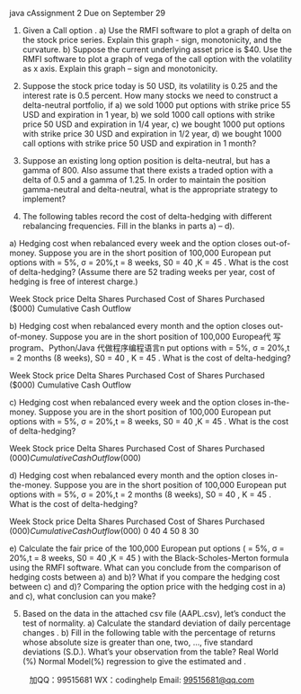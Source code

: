 java cAssignment 2 
Due on September 29
1. Given a Call option . 
a) Use the RMFI software to plot a graph of delta on the stock price series. Explain this 
graph - sign, monotonicity, and the curvature. 
b) Suppose the current underlying asset price is $40. Use the RMFI software to plot a graph 
of vega of the call option with the volatility as x axis. Explain this graph – sign and 
monotonicity. 
 
2. Suppose the stock price today is 50 USD, its volatility is 0.25 and the interest rate is 0.5 percent. 
How many stocks we need to construct a delta-neutral portfolio, if 
a) we sold 1000 put options with strike price 55 USD and expiration in 1 year, 
b) we sold 1000 call options with strike price 50 USD and expiration in 1/4 year, 
c) we bought 1000 put options with strike price 30 USD and expiration in 1/2 year, 
d) we bought 1000 call options with strike price 50 USD and expiration in 1 month? 
 
3. Suppose an existing long option position is delta-neutral, but has a gamma of 800. Also assume 
that there exists a traded option with a delta of 0.5 and a gamma of 1.25. In order to maintain 
the position gamma-neutral and delta-neutral, what is the appropriate strategy to implement? 
 
4. The following tables record the cost of delta-hedging with different rebalancing frequencies. 
Fill in the blanks in parts a) – d). 
 
a) Hedging cost when rebalanced every week and the option closes out-of-money. Suppose you 
are in the short position of 100,000 European put options with    = 5%, σ = 20%,t =
8 weeks, S0 = 40 ,K = 45 . What is the cost of delta-hedging? (Assume there are 52 trading 
weeks per year, cost of hedging is free of interest charge.) 
 
Week Stock 
price 
Delta Shares 
Purchased 
Cost of Shares 
Purchased 
($000) 
Cumulative 
Cash Outflow 
 
b) Hedging cost when rebalanced every month and the option closes out-of-money. Suppose you are in the short position of 100,000 Europea代 写program、Python/Java
代做程序编程语言n put options with    = 5%, σ = 20%,t =
2 months (8 weeks), S0 = 40 , K = 45 . What is the cost of delta-hedging? 
 
Week Stock 
price 
Delta Shares 
Purchased 
Cost of Shares 
Purchased 
($000) 
Cumulative 
Cash Outflow 
 
 c) Hedging cost when rebalanced every week and the option closes in-the-money. Suppose you 
are in the short position of 100,000 European put options with    = 5%, σ = 20%,t =
8 weeks, S0 = 40 ,K = 45 . What is the cost of delta-hedging? 
 
Week Stock 
price 
Delta Shares 
Purchased 
Cost of Shares 
Purchased 
($000) 
Cumulative 
Cash Outflow 
($000) 
 
 d) Hedging cost when rebalanced every month and the option closes in-the-money. Suppose 
you are in the short position of 100,000 European put options with    = 5%, σ = 20%,t =
2 months (8 weeks), S0 = 40 , K = 45 . What is the cost of delta-hedging? 
 
Week Stock 
price 
Delta Shares 
Purchased 
Cost of Shares 
Purchased 
($000) 
Cumulative 
Cash Outflow 
($000) 
0 40 
4 50 
8 30 
 
 e) Calculate the fair price of the 100,000 European put options (    = 5%, σ = 20%,t =
8 weeks, S0 = 40 ,K = 45 ) with the Black-Scholes-Merton formula using the RMFI 
software. What can you conclude from the comparison of hedging costs between a) and b)? What if you compare the hedging cost between c) and d)? Comparing the option price with 
the hedging cost in a) and c), what conclusion can you make? 
 
5. Based on the data in the attached csv file (AAPL.csv), let’s conduct the test of normality. 
a) Calculate the standard deviation    of daily percentage changes   . 
b) Fill in the following table with the percentage of returns whose absolute size is greater than 
one, two, …, five standard deviations (S.D.). What’s your observation from the table? 
 Real World (%) Normal Model(%) 
regression to give the estimated    and   . 

         
加QQ：99515681  WX：codinghelp  Email: 99515681@qq.com
